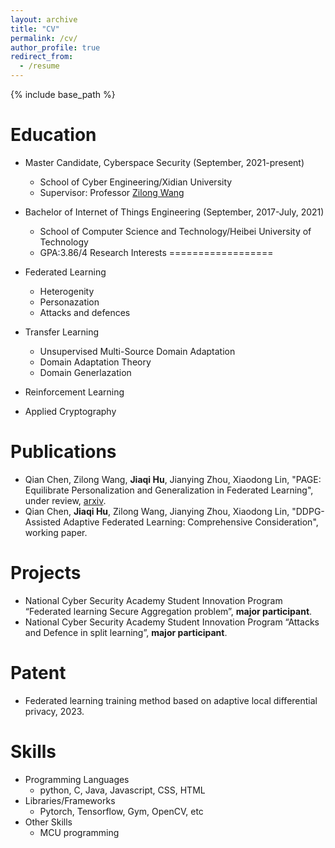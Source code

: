 ```yaml
---
layout: archive
title: "CV"
permalink: /cv/
author_profile: true
redirect_from:
  - /resume
---
```

{% include base_path %}

Education
=========

* Master Candidate, Cyberspace Security (September, 2021-present)

  * School of Cyber Engineering/Xidian University
  * Supervisor: Professor [Zilong Wang](https://web.xidian.edu.cn/zlwang/en/index.html)
* Bachelor of Internet of Things Engineering (September, 2017-July, 2021)
  
  * School of Computer Science and Technology/Heibei University of Technology
  * GPA:3.86/4 
Research Interests
==================

* Federated Learning

  * Heterogenity
  * Personazation
  * Attacks and defences
* Transfer Learning

  * Unsupervised Multi-Source Domain Adaptation
  * Domain Adaptation Theory
  * Domain Generlazation
* Reinforcement Learning
* Applied Cryptography

Publications
============

* Qian Chen, Zilong Wang, **Jiaqi Hu**, Jianying Zhou, Xiaodong Lin, "PAGE: Equilibrate Personalization and Generalization in Federated Learning", under review, [arxiv](https://arxiv.org/abs/2310.08961).
* Qian Chen, **Jiaqi Hu**, Zilong Wang, Jianying Zhou, Xiaodong Lin, "DDPG-Assisted Adaptive Federated Learning: Comprehensive Consideration", working paper.


Projects
========
* National Cyber Security Academy Student Innovation Program “Federated learning Secure Aggregation problem”, **major participant**.
* National Cyber Security Academy Student Innovation Program “Attacks and Defence in split learning”, **major participant**.

Patent
======
* Federated learning training method based on adaptive local differential privacy, 2023.

Skills
======

* Programming Languages
  * python, C, Java, Javascript, CSS, HTML
* Libraries/Frameworks
  * Pytorch, Tensorflow, Gym, OpenCV, etc
* Other Skills
  * MCU programming



<!-- Talks
=====

<ul>{% for post in site.talks %}
    {% include archive-single-talk-cv.html %}
  {% endfor %}</ul> -->

<!-- Teaching
========

<ul>{% for post in site.teaching %}
    {% include archive-single-cv.html %}
  {% endfor %}</ul> -->

<!-- Service and leadership
======================

* Currently signed in to 43 different slack teams -->

<!-- 
Publications
============
<ul>{% for post in site.publications %}
    {% include archive-single-cv.html %}
  {% endfor %}</ul> -->
